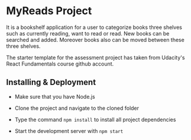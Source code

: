 # MyReads Project

It is a bookshelf application for a user to categorize books three shelves such as currently reading, want to read or read. New books can be searched and added. Moreover books also can be moved between these three shelves.

The starter template for the assessment project has taken from Udacity's React Fundamentals course github account.

## Installing & Deployment


* Make sure that you have Node.js

* Clone the project and navigate to the cloned folder

* Type the command `npm install` to install all project dependencies 

* Start the development server with `npm start`
